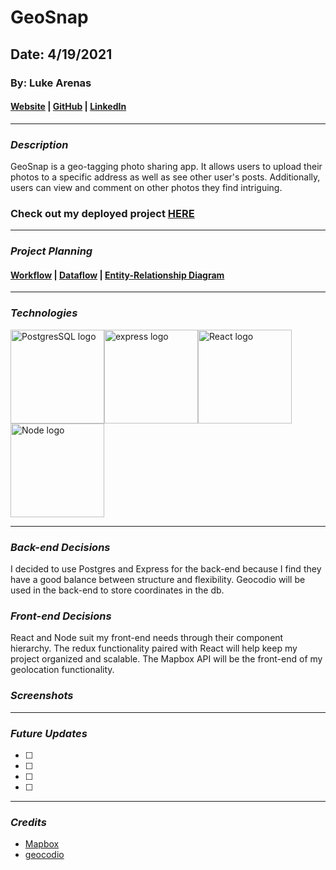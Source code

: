 # GeoSnap

## Date: 4/19/2021

### By: Luke Arenas

#### [Website](https://lukearenas.github.io/Personal-Website/) | [GitHub](https://github.com/LukeArenas) | [LinkedIn](https://www.linkedin.com/in/lukearenas/)

---

### ***Description***

GeoSnap is a geo-tagging photo sharing app. It allows users to upload their photos to a specific address as well as see other user's posts. Additionally, users can view and comment on other photos they find intriguing. 

### **Check out my deployed project** [HERE](url)

***

### ***Project Planning***

 #### [Workflow](https://trello.com/b/ldtpez9P/project-4) | [Dataflow](https://lucid.app/lucidchart/18b52644-5d9d-4760-a673-2eb4bf27469e/edit?beaconFlowId=7F0AFF8788B16EF9&page=0_0#) | [Entity-Relationship Diagram](https://app.diagrams.net/#G1h1Z65FbjTUahLoOKMMqkQ1Orr1iqi9WQ)

***

### ***Technologies***

<img src="https://external-content.duckduckgo.com/iu/?u=http%3A%2F%2Flogonoid.com%2Fimages%2Fpostgresql-logo.png&f=1&nofb=1" alt="PostgresSQL logo" width="150"/><img src="https://i.cloudup.com/zfY6lL7eFa-3000x3000.png" alt="express logo" width="150"/><img src="https://external-content.duckduckgo.com/iu/?u=http%3A%2F%2Fyycjs.com%2Freal-world-react%2Fimg%2Freact-logo.png&f=1&nofb=1" alt="React logo" width="150"/><img src="https://external-content.duckduckgo.com/iu/?u=https%3A%2F%2Fwww.ict.social%2Fimages%2F5728%2Fnodejs_logo.png&f=1&nofb=1" alt="Node logo" width="150"/>

***

### ***Back-end Decisions***

I decided to use Postgres and Express for the back-end because I find they have a good balance between structure and flexibility. Geocodio will be used in the back-end to store coordinates in the db.

### ***Front-end Decisions***

React and Node suit my front-end needs through their component hierarchy. The redux functionality paired with React will help keep my project organized and scalable. The Mapbox API will be the front-end of my geolocation functionality.

### ***Screenshots***

***

### ***Future Updates***

- [ ] 
- [ ] 
- [ ] 
- [ ] 

***

### ***Credits***
* [Mapbox](https://visgl.github.io/react-map-gl/)
* [geocodio](https://dash.geocod.io/)